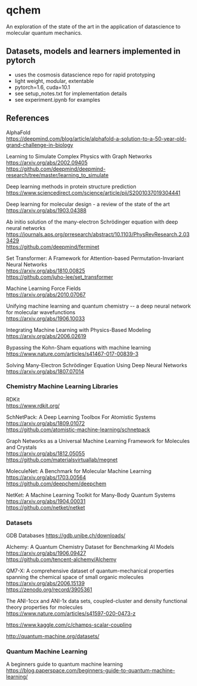 # qchem
An exploration of the state of the art in the application of datascience to molecular quantum mechanics.

## Datasets, models and learners implemented in pytorch
* uses the cosmosis datascience repo for rapid prototyping
* light weight, modular, extentable
* pytorch=1.6, cuda=10.1
* see setup_notes.txt for implementation details
* see experiment.ipynb for examples

## References
AlphaFold  
https://deepmind.com/blog/article/alphafold-a-solution-to-a-50-year-old-grand-challenge-in-biology

Learning to Simulate Complex Physics with Graph Networks  
https://arxiv.org/abs/2002.09405  
https://github.com/deepmind/deepmind-research/tree/master/learning_to_simulate

Deep learning methods in protein structure prediction  
https://www.sciencedirect.com/science/article/pii/S2001037019304441

Deep learning for molecular design - a review of the state of the art  
https://arxiv.org/abs/1903.04388

Ab initio solution of the many-electron Schrödinger equation with deep neural networks  
https://journals.aps.org/prresearch/abstract/10.1103/PhysRevResearch.2.033429  
https://github.com/deepmind/ferminet

Set Transformer: A Framework for Attention-based Permutation-Invariant Neural Networks  
https://arxiv.org/abs/1810.00825  
https://github.com/juho-lee/set_transformer

Machine Learning Force Fields  
https://arxiv.org/abs/2010.07067

Unifying machine learning and quantum chemistry -- a deep neural network for molecular wavefunctions  
https://arxiv.org/abs/1906.10033

Integrating Machine Learning with Physics-Based Modeling  
https://arxiv.org/abs/2006.02619

Bypassing the Kohn-Sham equations with machine learning  
https://www.nature.com/articles/s41467-017-00839-3

Solving Many-Electron Schrödinger Equation Using Deep Neural Networks  
https://arxiv.org/abs/1807.07014

### Chemistry Machine Learning Libraries 
RDKit  
https://www.rdkit.org/

SchNetPack: A Deep Learning Toolbox For Atomistic Systems  
https://arxiv.org/abs/1809.01072  
https://github.com/atomistic-machine-learning/schnetpack

Graph Networks as a Universal Machine Learning Framework for Molecules and Crystals  
https://arxiv.org/abs/1812.05055  
https://github.com/materialsvirtuallab/megnet

MoleculeNet: A Benchmark for Molecular Machine Learning  
https://arxiv.org/abs/1703.00564  
https://github.com/deepchem/deepchem

NetKet: A Machine Learning Toolkit for Many-Body Quantum Systems  
https://arxiv.org/abs/1904.00031  
https://github.com/netket/netket

### Datasets 
GDB Databases
https://gdb.unibe.ch/downloads/

Alchemy: A Quantum Chemistry Dataset for Benchmarking AI Models
https://arxiv.org/abs/1906.09427  
https://github.com/tencent-alchemy/Alchemy

QM7-X: A comprehensive dataset of quantum-mechanical properties spanning the chemical space of small organic molecules  
https://arxiv.org/abs/2006.15139  
https://zenodo.org/record/3905361

The ANI-1ccx and ANI-1x data sets, coupled-cluster and density functional theory properties for molecules  
https://www.nature.com/articles/s41597-020-0473-z

https://www.kaggle.com/c/champs-scalar-coupling 

http://quantum-machine.org/datasets/ 

### Quantum Machine Learning 
A beginners guide to quantum machine learning  
https://blog.paperspace.com/beginners-guide-to-quantum-machine-learning/


